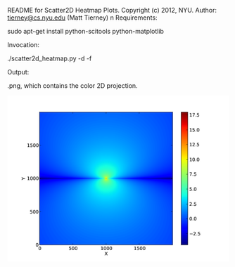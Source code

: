 README for Scatter2D Heatmap Plots.
Copyright (c) 2012, NYU.
Author: tierney@cs.nyu.edu (Matt Tierney)
n
Requirements:

  sudo apt-get install python-scitools python-matplotlib

Invocation:

  ./scatter2d_heatmap.py -d <DIMENSION> -f <FILENAME>

Output:

  <FILENAME>.png, which contains the color 2D projection.

![Sample Graph](https://github.com/tierney/scatter2d_heatmap/raw/master/src/2_2_2.pae.png)